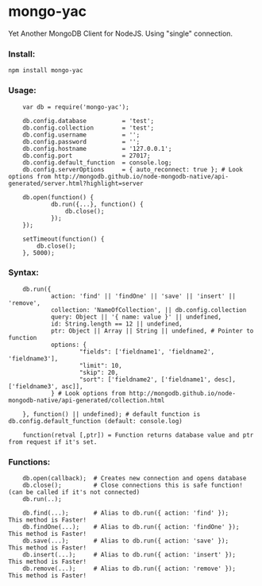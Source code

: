 mongo-yac
========

Yet Another MongoDB Client for NodeJS.
Using "single" connection.

### Install:

    npm install mongo-yac
    
### Usage:

        var db = require('mongo-yac');

        db.config.database          = 'test';
        db.config.collection        = 'test';
        db.config.username          = '';
        db.config.password          = '';
        db.config.hostname          = '127.0.0.1';
        db.config.port              = 27017;
        db.config.default_function  = console.log;
        db.config.serverOptions     = { auto_reconnect: true }; # Look options from http://mongodb.github.io/node-mongodb-native/api-generated/server.html?highlight=server

        db.open(function() {
                db.run({...}, function() {
                    db.close();
                });
        });
            
        setTimeout(function() {
            db.close();
        }, 5000);
        
### Syntax:

        db.run({
                action: 'find' || 'findOne' || 'save' || 'insert' || 'remove',
                collection: 'NameOfCollection', || db.config.collection
                query: Object || '{ name: value }' || undefined,
                id: String.length == 12 || undefined,
                ptr: Object || Array || String || undefined, # Pointer to function
                options: {
                        "fields": ['fieldname1', 'fieldname2', 'fieldname3'],
                        "limit": 10,
                        "skip": 20,
                        "sort": ['fieldname2', ['fieldname1', desc], ['fieldname3', asc]],
                } # Look options from http://mongodb.github.io/node-mongodb-native/api-generated/collection.html

        }, function() || undefined); # default function is db.config.default_function (default: console.log)

        function(retval [,ptr]) = Function returns database value and ptr from request if it's set.
                
### Functions:

        db.open(callback);  # Creates new connection and opens database
        db.close();         # Close connections this is safe function! (can be called if it's not connected) 
        db.run(..);         

        db.find(...);       # Alias to db.run({ action: 'find' });      This method is Faster!
        db.findOne(...);    # Alias to db.run({ action: 'findOne' });   This method is Faster!
        db.save(...);       # Alias to db.run({ action: 'save' });      This method is Faster!
        db.insert(...);     # Alias to db.run({ action: 'insert' });    This method is Faster!
        db.remove(...);     # Alias to db.run({ action: 'remove' });    This method is Faster!
